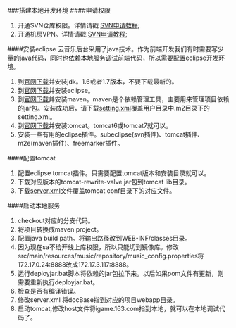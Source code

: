 ###搭建本地开发环境
####申请权限
1.	开通SVN仓库权限。详情请戳 [SVN申请教程](http://wiki.hz.netease.com/SVN);
2.	开通机房VPN。详情请戳 [SVN申请教程](http://wiki.hz.netease.com/VPN);

####安装eclipse
云音乐后台采用了java技术。作为前端开发我们有时需要写少量的java代码，同时也依赖本地服务调试前端代码，所以需要配置eclipse开发环境。

1.	到[官网下载](http://www.oracle.com/technetwork/cn/java/javase/downloads/index.html)并安装jdk。1.6或者1.7版本，不要下载最新的。
2.	到[官网下载](https://eclipse.org/downloads/)并安装eclipse。
3.	到[官网下载](https://maven.apache.org/)并安装maven。maven是个依赖管理工具，主要用来管理项目依赖的jar包。安装成功后，请下载[setting.xml](/webdoc/files/settings.xml)覆盖用户目录中.m2目录下的setting.xml。
4.	到[官网下载](http://tomcat.apache.org/)并安装tomcat。tomcat6或tomcat7就可以。
5.	安装一些有用的eclipse插件。subeclipse(svn插件)、tomcat插件、m2e(maven插件)、freemarker插件。

####配置tomcat
1.	配置eclipse tomcat插件。只需要配置tomcat版本和安装目录就可以。
2.	下载对应版本的tomcat-rewrite-valve jar包到tomcat lib目录。
3.	下载[server.xml](/webdoc/files/server.xml)文件覆盖tomcat conf目录下的对应文件。

####启动本地服务
1.	checkout对应的分支代码。
2.	将项目转换成maven project。
3.	配置java build path。将输出路径改到WEB-INF/classes目录。
4.	因为现在sa不给开线上库权限，所以只能切到镜像库。修改src/main/resources/music/repository/music_config.properties将172.17.0.24:8888改成172.17.3.117:8888。
5.	运行deployjar.bat脚本将依赖的jar包拉下来。以后如果pom文件有更新，则需要重新执行deployjar.bat。
6.	检查是否有编译错误。
7.	修改server.xml 将docBase指到对应的项目webapp目录。
8.	启动tomcat,修改host文件将igame.163.com指到本地，就可以在本地调试代码了。

